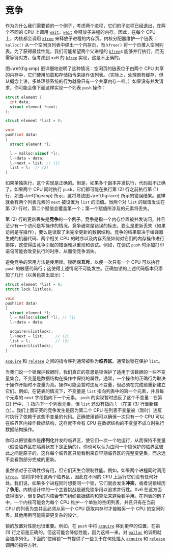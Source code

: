 # 竞争

作为为什么我们需要锁的一个例子，考虑两个进程，它们的子进程已经退出，在两个不同的 CPU 上调用 [`wait`](/source/xv6-riscv/user/user.h.md)。[`wait`](/source/xv6-riscv/user/user.h.md) 会释放子进程的内存。因此，在每个 CPU 上，内核都会调用 [`kfree`](/source/xv6-riscv/kernel/defs.h.md) 来释放子进程的内存页。内核分配器维护一个链表：`kalloc()` 从一个空闲页列表中弹出一个内存页，而 `kfree()` 将一个页推入空闲列表。为了获得最佳性能，我们可能希望两个父进程的 [`kfree`](/source/xv6-riscv/kernel/defs.h.md)s 能够并行执行，而无需等待对方，但考虑到 xv6 的 [`kfree`](/source/xv6-riscv/kernel/defs.h.md) 实现，这是不正确的。

图~\ref{fig:smp} 更详细地说明了这种情况：空闲页的链表位于由两个 CPU 共享的内存中，它们使用加载和存储指令来操作该列表。（实际上，处理器有缓存，但从概念上讲，多处理器系统的行为就像只有一个共享内存一样。）如果没有并发请求，你可能会像下面这样实现一个列表 `push` 操作：


```c
struct element {
  int data;
  struct element *next;
};

struct element *list = 0;

void
push(int data)
{
  struct element *l;

  l = malloc(sizeof *l);
  l->data = data;
  l->next = list; // (1)
  list = l;  // (2)
}

```


如果单独执行，这个实现是正确的。但是，如果多个副本并发执行，代码就不正确了。如果两个 CPU 同时执行 `push`，它们都可能在执行第 (2) 行之前执行第 (1) 行，如图~\ref{fig:smp} 所示，这将导致图~\ref{fig:race} 所示的错误结果。这样就会有两个列表元素的 `next` 被设置为 `list` 的旧值。当两个对 `list` 的赋值发生在第 (2) 行时，第二个赋值会覆盖第一个；第一个赋值所涉及的元素将丢失。

第 (2) 行的更新丢失是**竞争**的一个例子。竞争是指一个内存位置被并发访问，并且至少有一个访问是写操作的情况。竞争通常是错误的标志，要么是更新丢失（如果访问是写操作），要么是读取了未完全更新的数据结构。竞争的结果取决于编译器生成的机器代码、两个相关 CPU 的时序以及内存系统如何对它们的内存操作进行排序，这使得由竞争引起的错误难以重现和调试。例如，在调试 `push` 时添加打印语句可能会改变执行的时序，从而使竞争消失。

避免竞争的常用方法是使用锁。锁确保**互斥**，以便一次只有一个 CPU 可以执行 `push` 的敏感代码行；这使得上述情况不可能发生。正确加锁的上述代码版本只添加了几行（以黄色突出显示）：


```c
struct element *list = 0;
struct lock listlock;

void
push(int data)
{
  struct element *l;
  l = malloc(sizeof *l); // (1)
  l->data = data;

  acquire(&listlock); 
  l->next = list;     // (2)
  list = l;           // (3)
  release(&listlock); 
}

```


[`acquire`](/source/xv6-riscv/kernel/defs.h.md) 和 [`release`](/source/xv6-riscv/kernel/defs.h.md) 之间的指令序列通常被称为**临界区**。通常说锁在保护 `list`。

当我们说一个锁保护数据时，我们真正的意思是锁保护了适用于该数据的一些不变量集合。不变量是数据结构在操作中保持的属性。通常，一个操作的正确行为取决于操作开始时不变量为真。操作可能会暂时违反不变量，但必须在完成前重新建立它们。例如，在链表的情况下，不变量是 `list` 指向列表中的第一个元素，并且每个元素的 `next` 字段指向下一个元素。 `push` 的实现暂时违反了这个不变量：在第 (2) 行中， `l` 指向下一个列表元素，但 `list` 还没有指向 `l` （在第 (3) 行重新建立）。我们上面研究的竞争发生是因为第二个 CPU 在列表不变量被（暂时）违反时执行了依赖于这些不变量的代码。正确使用锁可以确保一次只有一个 CPU 可以在临界区内操作数据结构，这样就不会有 CPU 在数据结构的不变量不成立时执行数据结构操作。

你可以把锁看作是**序列化**并发的临界区，使它们一次一个地运行，从而保持不变量（假设临界区在隔离状态下是正确的）。你也可以认为由同一个锁保护的临界区彼此之间是原子的，这样每个临界区只能看到来自早期临界区的完整变更集，而永远不会看到部分完成的更新。

虽然锁对于正确性很有用，但它们天生会限制性能。例如，如果两个进程同时调用 [`kfree`](/source/xv6-riscv/kernel/defs.h.md)，锁将序列化这两个临界区，因此在不同的 CPU 上运行它们没有任何好处。我们说，如果多个进程同时想要同一个锁，它们就会发生**冲突**，或者说锁经历了**争用**。内核设计中的一个主要挑战是避免锁争用以追求并行性。Xv6 在这方面做得很少，但复杂的内核会专门组织数据结构和算法来避免锁争用。在列表的例子中，一个内核可能会为每个 CPU 维护一个单独的空闲列表，并且只有在当前 CPU 的列表为空并且必须从另一个 CPU 窃取内存时才接触另一个 CPU 的空闲列表。其他用例可能需要更复杂的设计。

锁的放置对性能也很重要。例如，在 `push` 中将 [`acquire`](/source/xv6-riscv/kernel/defs.h.md) 移到更早的位置，在第 (1) 行之前是正确的。但这可能会降低性能，因为这样一来，对 [`malloc`](/source/xv6-riscv/user/umalloc.c.md) 的调用就会被序列化。下面的“使用锁”一节提供了一些关于在何处插入 [`acquire`](/source/xv6-riscv/kernel/defs.h.md) 和 [`release`](/source/xv6-riscv/kernel/defs.h.md) 调用的指导方针。